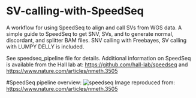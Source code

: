 # SV-calling-with-SpeedSeq
A workflow for using SpeedSeq to align and call SVs from WGS data. A simple guide to SpeedSeq to get SNV, SVs, and to generate normal, discordant, and splitter BAM files. SNV calling with Freebayes, SV calling with LUMPY DELLY is included.

See speedseq_pipeline file for details.
Additional information on SpeedSeq is available from the Hall lab at: https://github.com/hall-lab/speedseq and https://www.nature.com/articles/nmeth.3505

#SpeedSeq pipeline overview:
![speedseq](https://github.com/laura-budurlean/SV-calling-with-SpeedSeq/assets/30268603/c42cdbc2-a77c-46fb-873e-2d67a85bb485)
Image reproduced from: https://www.nature.com/articles/nmeth.3505

